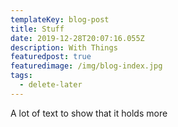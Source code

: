 ```yaml
---
templateKey: blog-post
title: Stuff
date: 2019-12-28T20:07:16.055Z
description: With Things
featuredpost: true
featuredimage: /img/blog-index.jpg
tags:
  - delete-later
---
```

A lot of text to show that it holds more
